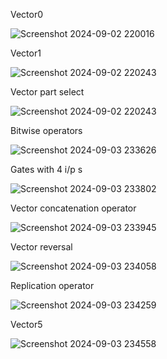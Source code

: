 Vector0

![Screenshot 2024-09-02 220016](https://github.com/user-attachments/assets/e41a98c5-66fc-4a1c-b316-c142d8401f62)

Vector1

![Screenshot 2024-09-02 220243](https://github.com/user-attachments/assets/26e21a5f-1acb-484a-8404-2d7ca3f8e96e)

Vector part select

![Screenshot 2024-09-02 220243](https://github.com/user-attachments/assets/85333264-240a-4957-8bcc-8d494dafb475)

Bitwise operators

![Screenshot 2024-09-03 233626](https://github.com/user-attachments/assets/6adffe84-f1e9-4d1c-865b-f50e75d5265f)

Gates with 4 i/p s

![Screenshot 2024-09-03 233802](https://github.com/user-attachments/assets/196dedea-5e70-478c-93b5-56a7904e86b0)

Vector concatenation operator

![Screenshot 2024-09-03 233945](https://github.com/user-attachments/assets/33693785-e193-4057-9c8f-070d26b8d428)

Vector reversal

![Screenshot 2024-09-03 234058](https://github.com/user-attachments/assets/fd4bb9f2-f5ed-468b-85b7-0bc21dc51786)

Replication operator

![Screenshot 2024-09-03 234259](https://github.com/user-attachments/assets/b194aa93-a381-469a-a016-e1f449489d51)

Vector5

![Screenshot 2024-09-03 234558](https://github.com/user-attachments/assets/8f6c8ea0-bfb2-483d-a454-011a80ff9197)
